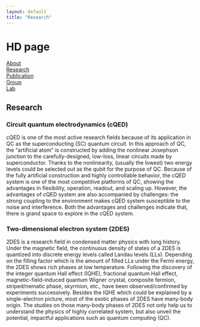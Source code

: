 ```yaml
---
layout: default
title: "Research"
---
```


# HD page

[About](\index)  
[Research](\research)  
[Publication](\publication)  
[Group](\group)  
[Lab](\lab)

## Research

### Circuit quantum electrodynamics (cQED)

cQED is one of the most active research fields because of its application in QC as the superconducting (SC) quantum circuit. In this approach of QC, the “artificial atom” is constructed by adding the nonlinear Josephson junction to the carefully-designed, low-loss, linear circuits made by superconductor. Thanks to the nonlinearity, (usually the lowest) two energy levels could be selected out as the qubit for the purpose of QC. Because of the fully artificial construction and highly controllable behavior, the cQED system is one of the most competitive platforms of QC, showing the advantages in flexibility, operation, readout, and scaling up. However, the advantages of cQED system are also accompanied by challenges: the strong coupling to the environment makes cQED system susceptible to the noise and interference. Both the advantages and challenges indicate that, there is grand space to explore in the cQED system.

### Two-dimensional electron system (2DES)

2DES is a research field in condensed matter physics with long history. Under the magnetic field, the continuous density of states of a 2DES is quantized into discrete energy levels called Landau levels (LLs). Depending on the filling factor which is the amount of filled LLs under the Fermi energy, the 2DES shows rich phases at low temperature. Following the discovery of the integer quantum Hall effect (IQHE), fractional quantum Hall effect, magnetic-field-induced quantum Wigner crystal, composite fermion, striped/nematic phase, skyrmion, etc., have been observed/confirmed by experiments successively. Besides the IQHE which could be explained by a single-electron picture, most of the exotic phases of 2DES have many-body origin. The studies on those many-body phases of 2DES not only help us to understand the physics of highly correlated system, but also unveil the potential, impactful applications such as quantum computing (QC).
